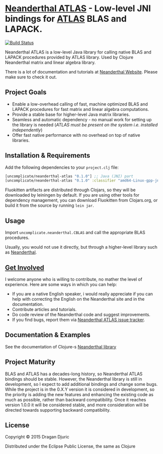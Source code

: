 # [Neanderthal ATLAS](http://neanderthal.uncomplicate.org) - Low-level JNI bindings for [ATLAS](httl://http://math-atlas.sourceforge.net/) BLAS and LAPACK.
[![Build Status](https://secure.travis-ci.org/uncomplicate/fluokitten.png)](https://travis-ci.org/uncomplicate/neanderthal-atlas)

Neanderthal ATLAS is a low-level Java library for calling native BLAS and LAPACK procedures provided by ATLAS library. Used by Clojure Neanderthal matrix and linear algebra library.

There is a lot of documentation and tutorials at [Neanderthal Website](http://neanderthal.uncomplicate.org). Please make sure to check it out.

## Project Goals

* Enable a low-overhead calling of fast, machine optimized BLAS and LAPACK procedures for fast matrix and linear algebra computations.
* Provide a stable base for higher-level Java matrix libraries.
* Seamless and automatic dependency - no manual work for setting up the library is needed (*ATLAS must be present on the system i.e. installed independently*)
* Offer fast native performance with no overhead on top of native libraries.

## Installation & Requirements

Add the following dependencies to your `project.clj` file:

```clojure
[uncomplicate/neanderthal-atlas "0.1.0"] ;; Java (JNI) part
[uncomplicate/neanderthal-atlas "0.1.0" :classifier "amd64-Linux-gpp-jni"] ;; native part, depends on your operating system.
```

Fluokitten artifacts are distributed through Clojars, so they will be downloaded by leiningen by default. If you are using other tools for dependency management, you can download Fluokitten from Clojars.org, or build it from the source by running `lein jar`.

## Usage

Import `uncomplicate.neanderthal.CBLAS` and call the appropriate BLAS procedures.

Usually, you would not use it directly, but through a higher-level library such as [Neanderthal](http://neanderthal.uncomplicate.org).

## [Get Involved](http://neanderthal.uncomplicate.org/articles/community.html)

I welcome anyone who is willing to contribute, no mather the level of experience. Here are some ways in which you can help:
* If you are a native English speaker, i would really appreciate if you can help with correcting the English on the Neanderthal site and in the documentation.
* Contribute articles and tutorials.
* Do code review of the Neanderthal code and suggest improvements.
* If you find bugs, report them via [Neanderthal ATLAS issue tracker](https://github.com/uncomplicate/neanderthal-atlas/issues).

## Documentation & Examples

See the documentation of Clojure-s [Neanderthal library](http://neanderthal.uncomplicate.org)

## Project Maturity

BLAS and ATLAS has a decades-long history, so Neanderthal ATLAS bindings should be stable.
However, the Neanderthal library is still in development, so I expect to add additional bindings and change some bugs.
While the project is in the 0.X.Y version it is considered in development, so the priority is adding the new features and enhancing the existing code as much as possible, rather than backward compatibility.
Once it reaches version 1.0.0 it will be considered stable, and more consideration will be directed towards supporting backward compatibility.

## License

Copyright © 2015 Dragan Djuric

Distributed under the Eclipse Public License, the same as Clojure
